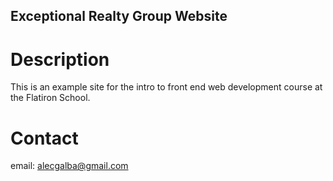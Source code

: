Exceptional Realty Group Website
----

# Description

This is an example site for the intro to front end web development course at the Flatiron School.

# Contact

email: alecgalba@gmail.com
